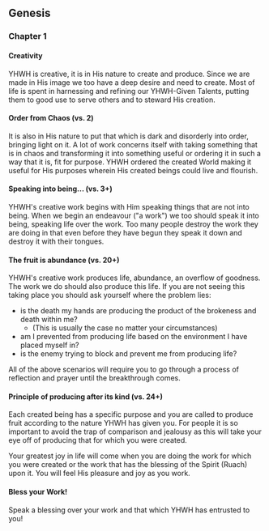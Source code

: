 ## Genesis

### Chapter 1

#### Creativity
YHWH is creative, it is in His nature to create and produce. Since we are made in His image we too have a deep desire and need to create. Most of life is spent in harnessing and refining our YHWH-Given Talents, putting them to good use to serve others and to steward His creation.

#### Order from Chaos (vs. 2)
It is also in His nature to put that which is dark and disorderly into order, bringing light on it. A lot of work concerns itself with taking something that is in chaos and transforming it into something useful or ordering it in such a way that it is, fit for purpose. YHWH ordered the created World making it useful for His purposes wherein His created beings could live and flourish.

#### Speaking into being... (vs. 3+)
YHWH's creative work begins with Him speaking things that are not into being. When we begin an endeavour ("a work") we too should speak it into being, speaking life over the work. Too many people destroy the work they are doing in that even before they have begun they speak it down and destroy it with their tongues.

#### The fruit is abundance (vs. 20+)
YHWH's creative work produces life, abundance, an overflow of goodness. The work we do should also produce this life. If you are not seeing this taking place you should ask yourself where the problem lies:
* is the death my hands are producing the product of the brokeness and death within me?
  * (This is usually the case no matter your circumstances)
* am I prevented from producing life based on the environment I have placed myself in?
* is the enemy trying to block and prevent me from producing life?

All of the above scenarios will require you to go through a process of reflection and prayer until the breakthrough comes.

#### Principle of producing after its kind (vs. 24+)
Each created being has a specific purpose and you are called to produce fruit according to the nature YHWH has given you. For people it is so important to avoid the trap of comparison and jealousy as this will take your eye off of producing that for which you were created.

Your greatest joy in life will come when you are doing the work for which you were created or the work that has the blessing of the Spirit (Ruach) upon it. You will feel His pleasure and joy as you work.

#### Bless your Work!
Speak a blessing over your work and that which YHWH has entrusted to you!

